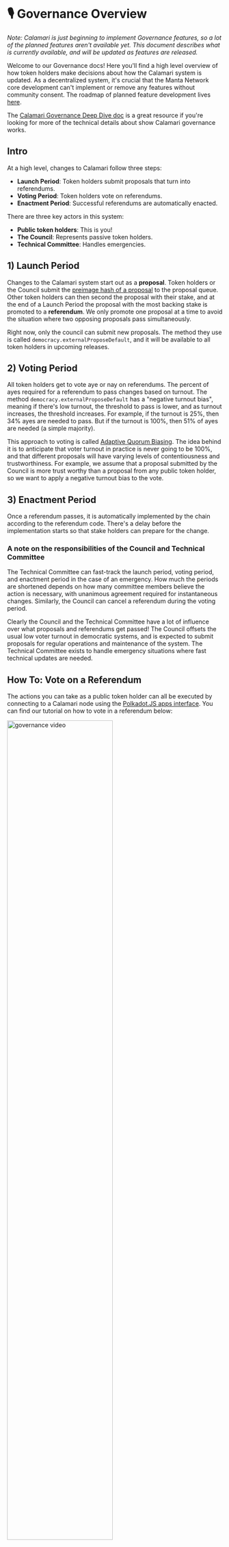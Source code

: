 # 🎙  Governance Overview

_Note: Calamari is just beginning to implement Governance features, so a lot 
of the planned features aren't available yet. This document describes what is 
currently available, and will be updated as features are released._

Welcome to our Governance docs! Here you'll find a high level overview of
how token holders make decisions about how the Calamari system is updated.
As a decentralized system, it's crucial that the Manta Network core development 
can't implement or remove any features without community consent. The roadmap 
of planned feature development lives [here](https://emphasized-seed-161.notion.site/3b1b61e0aee8484396d674f4653e0813?v=451a4ad2105d4f9cb35fb74680359c1d). 

The [Calamari Governance Deep Dive doc](GovernanceDeepdive.md)
is a great resource if you're looking for more of the technical details about 
show Calamari governance works.

## Intro

At a high level, changes to Calamari follow three steps:

- **Launch Period**: Token holders submit proposals that turn into referendums.
- **Voting Period**: Token holders vote on referendums.
- **Enactment Period**: Successful referendums are automatically enacted.

There are three key actors in this system:

- **Public token holders**: This is you!
- **The Council**: Represents passive token holders.
- **Technical Committee**: Handles emergencies.

## 1) Launch Period

Changes to the Calamari system start out as a **proposal**. Token holders 
or the Council submit the [preimage hash of a proposal](https://wiki.polkadot.network/docs/maintain-guides-democracy#proposing-an-action) 
to the proposal queue. Other token holders can then second the proposal with 
their stake, and at the end of a Launch Period the proposal with the most 
backing stake is promoted to a **referendum**. We only promote one proposal 
at a time to avoid the situation where two opposing proposals pass simultaneously.

Right now, only the council can submit new proposals. The method they use 
is called `democracy.externalProposeDefault`, and it will be available to
all token holders in upcoming releases. 

## 2) Voting Period

All token holders get to vote aye or nay on referendums. The percent of ayes required
for a referendum to pass changes based on turnout. The method `democracy.externalProposeDefault`
has a "negative turnout bias", meaning if there's low turnout, the 
threshold to pass is lower, and as turnout increases, the threshold increases. 
For example, if the turnout is 25%, then 34% ayes are needed to pass. But if the 
turnout is 100%, then 51% of ayes are needed (a simple majority). 

This approach to voting is called [Adaptive Quorum Biasing](https://wiki.polkadot.network/docs/learn-governance#adaptive-quorum-biasing). 
The idea behind it is to anticipate that voter turnout in practice is
never going to be 100%, and that different proposals will have varying levels of 
contentiousness and trustworthiness. For example, we assume that a proposal 
submitted by the Council is more trust worthy than a proposal from any public 
token holder, so we want to apply a negative turnout bias to the vote.

## 3) Enactment Period

Once a referendum passes, it is automatically implemented by the chain according to 
the referendum code. There's a delay before the implementation starts so that
stake holders can prepare for the change. 

### A note on the responsibilities of the Council and Technical Committee

The Technical Committee can fast-track the launch period, voting period, and enactment
period in the case of an emergency. How much the periods are shortened depends 
on how many committee members believe the action is necessary, with unanimous 
agreement required for instantaneous changes. Similarly, the Council can cancel 
a referendum during the voting period.

Clearly the Council and the Technical Committee have a lot of influence over
what proposals and referendums get passed! The Council offsets the usual low 
voter turnout in democratic systems, and is expected to submit proposals for 
regular operations and maintenance of the system. The Technical Committee exists
to handle emergency situations where fast technical updates are needed.

## How To: Vote on a Referendum

The actions you can take as a public token holder can all be executed by connecting 
to a Calamari node using the [Polkadot.JS apps interface](https://polkadot.js.org/apps/).
You can find our tutorial on how to vote in a referendum below:

<div style={{textAlign: 'center'}}>
    <a href="https://www.youtube.com/watch?v=0MN9TbRlvhk">
    <img alt="governance video" src="https://img.youtube.com/vi/0MN9TbRlvhk/0.jpg" width="70%"/>
    </a>
</div>

## More Resources

If you'd like to learn more about governance in the Polkadot ecosystem, these links 
are a great place to start:

- [Calamari Governance Deep Dive](GovernanceDeepdive.md)
- [Polkadot docs](https://wiki.polkadot.network/docs/learn-governance)
- [Polkadot video tutorials](https://wiki.polkadot.network/docs/learn-video-tutorials#getting-started) 
- [Polkadot blog on governance systems](https://polkadot.network/blog/polkadot-governance/)
- [Polkadot blog on the governance of the Kusama rollout](https://polkadot.network/blog/kusama-rollout-and-governance/)
- [Polkadot wiki "Participate in Democracy"](https://wiki.polkadot.network/docs/maintain-guides-democracy)

